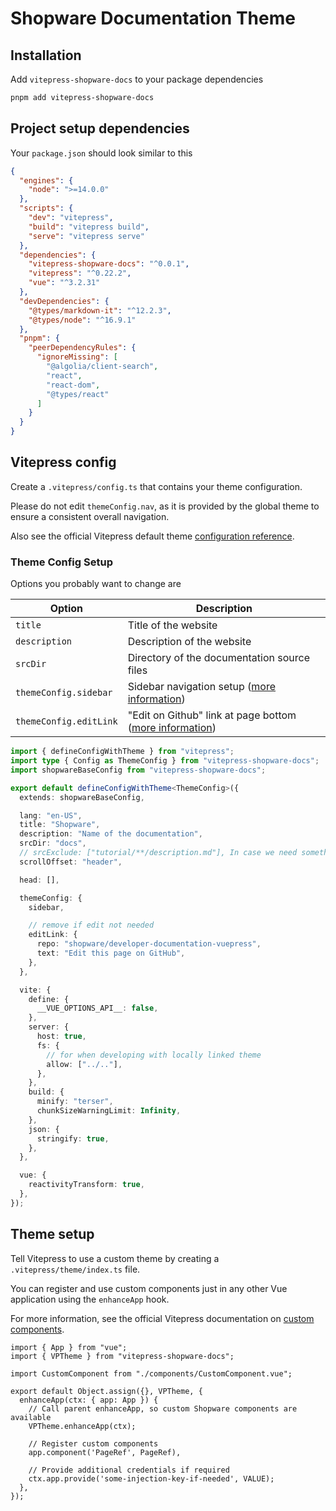 <h1 class="text-6xl mb-16 font-semibold accent">Shopware Documentation Theme</h1>

<PageRef title="Shopware Documentation Theme Components" sub="All components available for usage in the documentation theme" page="/components"/>

## Installation

Add `vitepress-shopware-docs` to your package dependencies

```bash
pnpm add vitepress-shopware-docs
```

## Project setup dependencies

Your `package.json` should look similar to this

```json
{
  "engines": {
    "node": ">=14.0.0"
  },
  "scripts": {
    "dev": "vitepress",
    "build": "vitepress build",
    "serve": "vitepress serve"
  },
  "dependencies": {
    "vitepress-shopware-docs": "^0.0.1",
    "vitepress": "^0.22.2",
    "vue": "^3.2.31"
  },
  "devDependencies": {
    "@types/markdown-it": "^12.2.3",
    "@types/node": "^16.9.1"
  },
  "pnpm": {
    "peerDependencyRules": {
      "ignoreMissing": [
        "@algolia/client-search",
        "react",
        "react-dom",
        "@types/react"
      ]
    }
  }
}
```

## Vitepress config

Create a `.vitepress/config.ts` that contains your theme configuration.

Please do not edit `themeConfig.nav`, as it is provided by the global theme to ensure a consistent overall navigation.

Also see the official Vitepress default theme [configuration reference](https://vitepress.vuejs.org/config/theme-configs).

### Theme Config Setup

Options you probably want to change are

| Option                 | Description                                                                                        |
| ---------------------- | -------------------------------------------------------------------------------------------------- |
| `title`                | Title of the website                                                                               |
| `description`          | Description of the website                                                                         |
| `srcDir`               | Directory of the documentation source files                                                        |
| `themeConfig.sidebar`  | Sidebar navigation setup ([more information](https://vitepress.vuejs.org/guide/theme-sidebar))     |
| `themeConfig.editLink` | "Edit on Github" link at page bottom ([more information](https://vitepress.vuejs.org/guide/theme-edit-link#edit-link)) |

```ts
import { defineConfigWithTheme } from "vitepress";
import type { Config as ThemeConfig } from "vitepress-shopware-docs";
import shopwareBaseConfig from "vitepress-shopware-docs";

export default defineConfigWithTheme<ThemeConfig>({
  extends: shopwareBaseConfig,

  lang: "en-US",
  title: "Shopware",
  description: "Name of the documentation",
  srcDir: "docs",
  // srcExclude: ["tutorial/**/description.md"], In case we need something to be excluded
  scrollOffset: "header",

  head: [],

  themeConfig: {
    sidebar,

    // remove if edit not needed
    editLink: {
      repo: "shopware/developer-documentation-vuepress",
      text: "Edit this page on GitHub",
    },
  },

  vite: {
    define: {
      __VUE_OPTIONS_API__: false,
    },
    server: {
      host: true,
      fs: {
        // for when developing with locally linked theme
        allow: ["../.."],
      },
    },
    build: {
      minify: "terser",
      chunkSizeWarningLimit: Infinity,
    },
    json: {
      stringify: true,
    },
  },

  vue: {
    reactivityTransform: true,
  },
});
```

## Theme setup

Tell Vitepress to use a custom theme by creating a `.vitepress/theme/index.ts` file.

You can register and use custom components just in any other Vue application using the `enhanceApp` hook.

For more information, see the official Vitepress documentation on [custom components](https://vitepress.vuejs.org/guide/using-vue#registering-global-components-in-the-theme).

```ts{7-16}
import { App } from "vue";
import { VPTheme } from "vitepress-shopware-docs";

import CustomComponent from "./components/CustomComponent.vue";

export default Object.assign({}, VPTheme, {
  enhanceApp(ctx: { app: App }) {
    // Call parent enhanceApp, so custom Shopware components are available
    VPTheme.enhanceApp(ctx);

    // Register custom components
    app.component('PageRef', PageRef),

    // Provide additional credentials if required
    ctx.app.provide('some-injection-key-if-needed', VALUE);
  },
});
```
